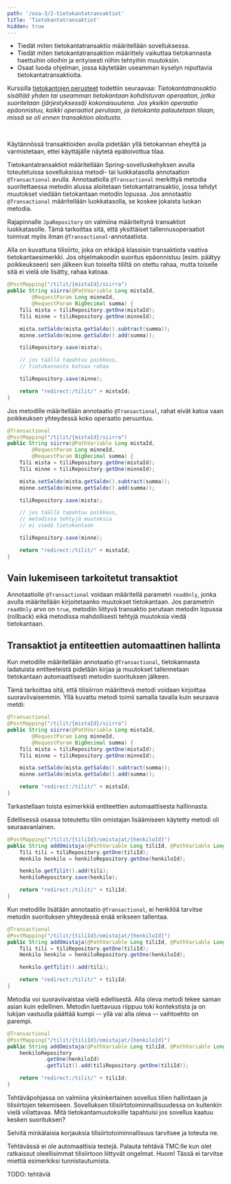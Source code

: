 ```yaml
---
path: '/osa-3/2-tietokantatransaktiot'
title: 'Tietokantatransaktiot'
hidden: true
---
```


<text-box variant='learningObjectives' name='Oppimistavoitteet'>

- Tiedät miten tietokantatransaktio määritellään sovelluksessa.
- Tiedät miten tietokantatransaktion määrittely vaikuttaa tietokannasta haettuihin olioihin ja erityisesti niihin tehtyihin muutoksiin.
- Osaat luoda ohjelman, jossa käytetään useamman kyselyn niputtavia tietokantatransaktioita.

</text-box>


Kurssilla <a href="https://tietokantojen-perusteet-19.mooc.fi/osa-4/2-eheys-ja-tietokantatransaktiot" target="_blank">tietokantojen perusteet</a> todettiin seuraavaa: *Tietokantatransaktio sisältää yhden tai useamman tietokantaan kohdistuvan operaation, jotka suoritetaan (järjestyksessä) kokonaisuutena. Jos yksikin operaatio epäonnistuu, kaikki operaatiot perutaan, ja tietokanta palautetaan tilaan, missä se oli ennen transaktion aloitusta.*

<br/>

Käytännössä transaktioiden avulla pidetään yllä tietokannan eheyttä ja varmistetaan, ettei käyttäjälle näytetä epätoivottua tilaa.

Tietokantatransaktiot määritellään Spring-sovelluskehyksen avulla toteutetuissa sovelluksissa metodi- tai luokkatasolla annotaation `@Transactional` avulla. Annotaatiolla `@Transactional` merkittyä metodia suoritettaessa metodin alussa aloitetaan tietokantatransaktio, jossa tehdyt muutokset viedään tietokantaan metodin lopussa. Jos annotaatio `@Transactional` määritellään luokkatasolla, se koskee jokaista luokan metodia.


Rajapinnalle `JpaRepository` on valmiina määriteltynä transaktiot luokkatasolle. Tämä tarkoittaa sitä, että yksittäiset tallennusoperaatiot toimivat myös ilman `@Transactional`-annotaatiota.


Alla on kuvattuna tilisiirto, joka on ehkäpä klassisin transaktiota vaativa tietokantaesimerkki. Jos ohjelmakoodin suoritus epäonnistuu (esim. päätyy poikkeukseen) sen jälkeen kun toiselta tililtä on otettu rahaa, mutta toiselle sitä ei vielä ole lisätty, rahaa katoaa.


```java
@PostMapping("/tilit/{mistaId}/siirra")
public String siirra(@PathVariable Long mistaId,
        @RequestParam Long minneId,
        @RequestParam BigDecimal summa) {
    Tili mista = tiliRepository.getOne(mistaId);
    Tili minne = tiliRepository.getOne(minneId);

    mista.setSaldo(mista.getSaldo().subtract(summa));
    minne.setSaldo(minne.getSaldo().add(summa));

    tiliRepository.save(mista);

    // jos täällä tapahtuu poikkeus,
    // tietokannasta katoaa rahaa

    tiliRepository.save(minne);

    return "redirect:/tilit/" + mistaId;
}
```

Jos metodille määritellään annotaatio `@Transactional`, rahat eivät katoa vaan poikkeuksen yhteydessä koko operaatio peruuntuu.

```java
@Transactional
@PostMapping("/tilit/{mistaId}/siirra")
public String siirra(@PathVariable Long mistaId,
        @RequestParam Long minneId,
        @RequestParam BigDecimal summa) {
    Tili mista = tiliRepository.getOne(mistaId);
    Tili minne = tiliRepository.getOne(minneId);

    mista.setSaldo(mista.getSaldo().subtract(summa));
    minne.setSaldo(minne.getSaldo().add(summa));

    tiliRepository.save(mista);

    // jos täällä tapahtuu poikkeus,
    // metodissa tehtyjä muutoksia
    // ei viedä tietokantaan

    tiliRepository.save(minne);

    return "redirect:/tilit/" + mistaId;
}
```


## Vain lukemiseen tarkoitetut transaktiot

Annotaatiolle `@Transactional` voidaan määritellä parametri `readOnly`, jonka avulla määritellään kirjoitetaanko muutokset tietokantaan. Jos parametrin `readOnly` arvo on `true`, metodiin liittyvä transaktio perutaan metodin lopussa (rollback) eikä metodissa mahdollisesti tehtyjä muutoksia viedä tietokantaan.


## Transaktiot ja entiteettien automaattinen hallinta

Kun metodille määritellään annotaatio `@Transactional`, tietokannasta ladatuista entiteeteistä pidetään kirjaa ja muutokset tallennetaan tietokantaan automaattisesti metodin suorituksen jälkeen.

Tämä tarkoittaa sitä, että tilisiirron määrittevä metodi voidaan kirjoittaa suoraviivaisemmin. Yllä kuvattu metodi toimii samalla tavalla kuin seuraava metdi:

```java
@Transactional
@PostMapping("/tilit/{mistaId}/siirra")
public String siirra(@PathVariable Long mistaId,
        @RequestParam Long minneId,
        @RequestParam BigDecimal summa) {
    Tili mista = tiliRepository.getOne(mistaId);
    Tili minne = tiliRepository.getOne(minneId);

    mista.setSaldo(mista.getSaldo().subtract(summa));
    minne.setSaldo(mista.getSaldo().add(summa));

    return "redirect:/tilit/" + mistaId;
}
```

Tarkastellaan toista esimerkkiä entiteettien automaattisesta hallinnasta.

Edellisessä osassa toteutettu tilin omistajan lisäämiseen käytetty metodi oli seuraavanlainen.

```java
@PostMapping("/tilit/{tiliId}/omistajat/{henkiloId}")
public String addOmistaja(@PathVariable Long tiliId, @PathVariable Long henkiloId) {
    Tili tili = tiliRepository.getOne(tiliId);
    Henkilo henkilo = henkiloRepository.getOne(henkiloId);

    henkilo.getTilit().add(tili);
    henkiloRepository.save(henkilo);

    return "redirect:/tilit/" + tiliId;
}
```

Kun metodille lisätään annotaatio `@Transactional`, ei henkilöä tarvitse metodin suorituksen yhteydessä enää erikseen tallentaa.

```java
@Transactional
@PostMapping("/tilit/{tiliId}/omistajat/{henkiloId}")
public String addOmistaja(@PathVariable Long tiliId, @PathVariable Long henkiloId) {
    Tili tili = tiliRepository.getOne(tiliId);
    Henkilo henkilo = henkiloRepository.getOne(henkiloId);

    henkilo.getTilit().add(tili);

    return "redirect:/tilit/" + tiliId;
}
```

Metodia voi suoraviivaistaa vielä edellisestä. Alla oleva metodi tekee saman asian kuin edellinen. Metodin luettavuus riippuu toki kontekstista ja on lukijan vastuulla päättää kumpi -- yllä vai alla oleva -- vaihtoehto on parempi.

```java
@Transactional
@PostMapping("/tilit/{tiliId}/omistajat/{henkiloId}")
public String addOmistaja(@PathVariable Long tiliId, @PathVariable Long henkiloId) {
    henkiloRepository
            .getOne(henkiloId)
            .getTilit().add(tiliRepository.getOne(tiliId));

    return "redirect:/tilit/" + tiliId;
}
```


<programming-exercise name='Bank Transfer'>

Tehtäväpohjassa on valmiina yksinkertainen sovellus tilien hallintaan ja tilisiirtojen tekemiseen. Sovelluksen tilisiirtotoiminnallisuudessa on kuitenkin vielä viilattavaa. Mitä tietokantamuutoksille tapahtuisi jos sovellus kaatuu kesken suorituksen?


Selvitä minkälaisia korjauksia tilisiirtotoiminnallisuus tarvitsee ja toteuta ne.


Tehtävässä ei ole automaattisia testejä. Palauta tehtävä TMC:lle kun olet ratkaissut oleellisimmat tilisiirtoon liittyvät ongelmat. Huom! Tässä ei tarvitse miettiä esimerkiksi tunnistautumista.


</programming-exercise>


TODO: tehtäviä
